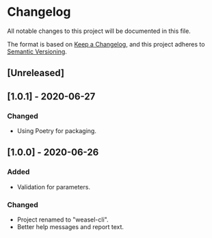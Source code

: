 # Changelog

All notable changes to this project will be documented in this file.

The format is based on [Keep a Changelog](https://keepachangelog.com/en/1.0.0/),
and this project adheres to [Semantic Versioning](https://semver.org/spec/v2.0.0.html).

## [Unreleased]

## [1.0.1] - 2020-06-27

### Changed

- Using Poetry for packaging.

## [1.0.0] - 2020-06-26

### Added

- Validation for parameters.

### Changed

- Project renamed to "weasel-cli".
- Better help messages and report text.